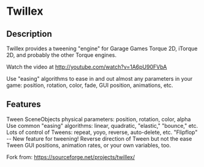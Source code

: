 # Twillex

## Description

Twillex provides a tweening "engine" for Garage Games Torque 2D, iTorque 2D, and probably the other Torque engines.

Watch the video at http://youtube.com/watch?v=1A6pU90FVbA

Use "easing" algorithms to ease in and out almost any parameters in your game: position, rotation, color, fade, GUI position, animations, etc.

## Features

Tween SceneObjects physical parameters: position, rotation, color, alpha
Use common "easing" algorithms: linear, quadratic, "elastic," "bounce," etc.
Lots of control of Tweens: repeat, yoyo, reverse, auto-delete, etc.
"Flipflop" -- New feature for tweening! Reverse direction of Tween but not the ease
Tween GUI positions, animation rates, or your own variables, too.


Fork from: https://sourceforge.net/projects/twillex/
